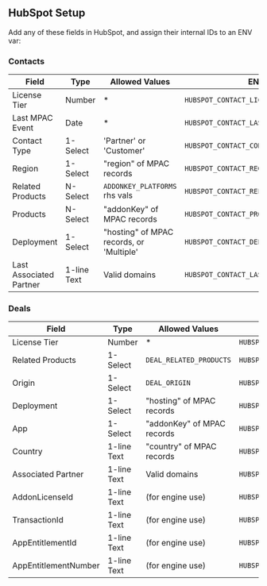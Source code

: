 ## HubSpot Setup

Add any of these fields in HubSpot, and assign their internal IDs to an ENV var:

### Contacts

| Field                   | Type        | Allowed Values                           | ENV var                                   | Required |
| ----------------------- | ----------- | ---------------------------------------- | ----------------------------------------- | -------- |
| License Tier            | Number      | *                                        | `HUBSPOT_CONTACT_LICENSE_TIER_ATTR`       | ❌        |
| Last MPAC Event         | Date        | *                                        | `HUBSPOT_CONTACT_LAST_MPAC_EVENT_ATTR`    | ❌        |
| Contact Type            | 1-Select    | 'Partner' or 'Customer'                  | `HUBSPOT_CONTACT_CONTACT_TYPE_ATTR`       | ❌        |
| Region                  | 1-Select    | "region" of MPAC records                 | `HUBSPOT_CONTACT_REGION_ATTR`             | ❌        |
| Related Products        | N-Select    | `ADDONKEY_PLATFORMS` rhs vals            | `HUBSPOT_CONTACT_RELATED_PRODUCTS_ATTR`   | ❌        |
| Products                | N-Select    | "addonKey" of MPAC records               | `HUBSPOT_CONTACT_PRODUCTS_ATTR`           | ❌        |
| Deployment              | 1-Select    | "hosting" of MPAC records, or 'Multiple' | `HUBSPOT_CONTACT_DEPLOYMENT_ATTR`         | ❌        |
| Last Associated Partner | 1-line Text | Valid domains                            | `HUBSPOT_CONTACT_LAST_ASSOCIATED_PARTNER` | ❌        |


### Deals

| Field                | Type        | Allowed Values             | ENV var                                  | Required |
| -------------------- | ----------- | -------------------------- | ---------------------------------------- | -------- |
| License Tier         | Number      | *                          | `HUBSPOT_DEAL_LICENSE_TIER_ATTR`         | ❌        |
| Related Products     | 1-Select    | `DEAL_RELATED_PRODUCTS`    | `HUBSPOT_DEAL_RELATED_PRODUCTS_ATTR`     | ❌        |
| Origin               | 1-Select    | `DEAL_ORIGIN`              | `HUBSPOT_DEAL_ORIGIN_ATTR`               | ❌        |
| Deployment           | 1-Select    | "hosting" of MPAC records  | `HUBSPOT_DEAL_DEPLOYMENT_ATTR`           | ❌        |
| App                  | 1-Select    | "addonKey" of MPAC records | `HUBSPOT_DEAL_APP_ATTR`                  | ❌        |
| Country              | 1-line Text | "country" of MPAC records  | `HUBSPOT_DEAL_COUNTRY_ATTR`              | ❌        |
| Associated Partner   | 1-line Text | Valid domains              | `HUBSPOT_DEAL_ASSOCIATED_PARTNER`        | ❌        |
| AddonLicenseId       | 1-line Text | (for engine use)           | `HUBSPOT_DEAL_ADDONLICENESID_ATTR`       | ✔️        |
| TransactionId        | 1-line Text | (for engine use)           | `HUBSPOT_DEAL_TRANSACTIONID_ATTR`        | ✔️        |
| AppEntitlementId     | 1-line Text | (for engine use)           | `HUBSPOT_DEAL_APPENTITLEMENTID_ATTR`     | ✔️        |
| AppEntitlementNumber | 1-line Text | (for engine use)           | `HUBSPOT_DEAL_APPENTITLEMENTNUMBER_ATTR` | ✔️        |
